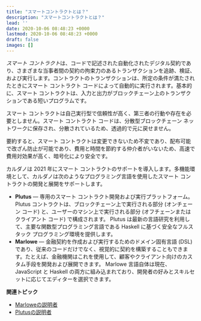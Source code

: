 ```yaml
---
title: "スマートコントラクトとは？"
description: "スマートコントラクトとは？"
lead: ''
date: 2020-10-06 08:48:23 +0000
lastmod: 2020-10-06 08:48:23 +0000
draft: false
images: []
---
```


*スマート コントラクト*は、コードで記述された自動化されたデジタル契約であり、さまざまな当事者間の契約の拘束力のあるトランザクションを追跡、検証、および実行します。コントラクトのトランザクションは、所定の条件が満たされたときにスマート コントラクト コードによって自動的に実行されます。基本的に、スマート コントラクトは、入力と出力がブロックチェーン上のトランザクションである短いプログラムです。

スマート コントラクトは自己実行型で信頼性が高く、第三者の行動や存在を必要としません。スマート コントラクト コードは、分散型ブロックチェーン ネットワークに保存され、分散されているため、透過的で元に戻せません。

要約すると、スマート コントラクトは変更できないため不変であり、配布可能で改ざん防止が可能であり、費用と時間を節約する仲介者がいないため、高速で費用対効果が高く、暗号化により安全です。

カルダノは 2021 年にスマート コントラクトのサポートを導入します。多機能環境として、カルダノは次のようなプログラミング言語を使用したスマート コントラクトの開発と展開をサポートします。

- **Plutus** — 専用のスマート コントラクト開発および実行プラットフォーム。 Plutus コントラクトは、ブロックチェーン上で実行される部分 (オンチェーン コード) と、ユーザーのマシン上で実行される部分 (オフチェーンまたはクライアント コード) で構成されます。 Plutus は最新の言語研究を利用して、主要な関数型プログラミング言語である Haskell に基づく安全なフルスタック プログラミング環境を提供します。
- **Marlowe** — 金融契約を作成および実行するためのドメイン固有言語 (DSL) であり、従来のコードだけでなく、視覚的に契約を構築することもできます。たとえば、金融機関はこれを使用して、顧客やクライアント向けのカスタム手段を開発および展開できます。 Marlowe 言語自体は現在、JavaScript と Haskell の両方に組み込まれており、開発者の好みとスキルセットに応じてエディターを選択できます。

**関連トピック**

- [Marloweの説明者](https://docs.cardano.org/marlowe/learn-about-marlowe)
- [Plutusの説明者](https://docs.cardano.org/plutus/learn-about-plutus)
